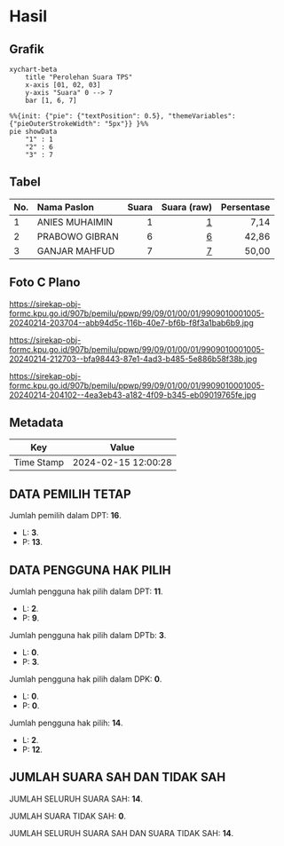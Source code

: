 # Hasil

## Grafik

```mermaid
xychart-beta
    title "Perolehan Suara TPS"
    x-axis [01, 02, 03]
    y-axis "Suara" 0 --> 7
    bar [1, 6, 7]
```

```mermaid
%%{init: {"pie": {"textPosition": 0.5}, "themeVariables": {"pieOuterStrokeWidth": "5px"}} }%%
pie showData
    "1" : 1
    "2" : 6
    "3" : 7
```

## Tabel

| No. | Nama Paslon    | Suara | Suara (raw) | Persentase |
|:--- |:-------------- | -----:| -----------:| ----------:|
| 1   | ANIES MUHAIMIN | 1     | [1][p-1]    | 7,14       |
| 2   | PRABOWO GIBRAN | 6     | [6][p-2]    | 42,86      |
| 3   | GANJAR MAHFUD  | 7     | [7][p-3]    | 50,00      |


[p-1]: https://github.com/gigit-pemilu/pemilu-2024-99-luar-negeri/blob/main/pilpres/hitung-suara/sub/99-luar-negeri/sub/09-athena-yunani/sub/01-athena-yunani/sub/0001-athena-yunani/sub/005-ksk-002/sub/paslon-1.txt
[p-2]: https://github.com/gigit-pemilu/pemilu-2024-99-luar-negeri/blob/main/pilpres/hitung-suara/sub/99-luar-negeri/sub/09-athena-yunani/sub/01-athena-yunani/sub/0001-athena-yunani/sub/005-ksk-002/sub/paslon-2.txt
[p-3]: https://github.com/gigit-pemilu/pemilu-2024-99-luar-negeri/blob/main/pilpres/hitung-suara/sub/99-luar-negeri/sub/09-athena-yunani/sub/01-athena-yunani/sub/0001-athena-yunani/sub/005-ksk-002/sub/paslon-3.txt

## Foto C Plano

https://sirekap-obj-formc.kpu.go.id/907b/pemilu/ppwp/99/09/01/00/01/9909010001005-20240214-203704--abb94d5c-116b-40e7-bf6b-f8f3a1bab6b9.jpg

https://sirekap-obj-formc.kpu.go.id/907b/pemilu/ppwp/99/09/01/00/01/9909010001005-20240214-212703--bfa98443-87e1-4ad3-b485-5e886b58f38b.jpg

https://sirekap-obj-formc.kpu.go.id/907b/pemilu/ppwp/99/09/01/00/01/9909010001005-20240214-204102--4ea3eb43-a182-4f09-b345-eb09019765fe.jpg


## Metadata

| Key        | Value               |
| ---------- | ------------------- |
| Time Stamp | 2024-02-15 12:00:28 |


## DATA PEMILIH TETAP

Jumlah pemilih dalam DPT: **16**.
 * L: **3**.
 * P: **13**.

## DATA PENGGUNA HAK PILIH

Jumlah pengguna hak pilih dalam DPT: **11**.
 * L: **2**.
 * P: **9**.

Jumlah pengguna hak pilih dalam DPTb: **3**.
 * L: **0**.
 * P: **3**.

Jumlah pengguna hak pilih dalam DPK: **0**.
 * L: **0**.
 * P: **0**.

Jumlah pengguna hak pilih: **14**.
 * L: **2**.
 * P: **12**.

## JUMLAH SUARA SAH DAN TIDAK SAH

JUMLAH SELURUH SUARA SAH: **14**.

JUMLAH SUARA TIDAK SAH: **0**.

JUMLAH SELURUH SUARA SAH DAN SUARA TIDAK SAH: **14**.


